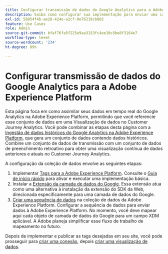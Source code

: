 ```yaml
---
title: Configurar transmissão de dados do Google Analytics para a Adobe Experience Platform
description: Saiba como configurar sua implementação para enviar uma camada de dados do Google para a Adobe Experience Platform
exl-id: 58854f4b-ae28-424e-a2cf-0e76219cb802
feature: Use Cases
role: Admin
source-git-commit: bfaf76fa5f225e9aa3153fc4ee10c5be8f3164e7
workflow-type: tm+mt
source-wordcount: '234'
ht-degree: 89%

---
```


# Configurar transmissão de dados do Google Analytics para a Adobe Experience Platform

Esta página foca em como assimilar seus dados em tempo real do Google Analytics na Adobe Experience Platform, permitindo que você referencie esse conjunto de dados em uma Visualização de dados no Customer Journey Analytics. Você pode combinar as etapas desta página com a [Ingestão de dados históricos do Google Analytics na Adobe Experience Platform](backfill.md), que gera um conjunto de dados contendo dados históricos. Combine um conjunto de dados de transmissão com um conjunto de dados de preenchimento retroativo para obter uma visualização contínua de dados anteriores e atuais no Customer Journey Analytics.

A configuração da coleção de dados envolve as seguintes etapas:

1. Implementar [Tags para a Adobe Experience Platform](https://experienceleague.adobe.com/docs/experience-platform/tags/home.html?lang=pt-BR). Consulte o [Guia de início rápido](https://experienceleague.adobe.com/docs/experience-platform/tags/get-started/quick-start.html?lang=pt-BR) para ativar e executar uma implementação básica.
1. Instalar a [Extensão da camada de dados do Google](https://experienceleague.adobe.com/docs/experience-platform/tags/extensions/adobe/google-data-layer/overview.html?lang=pt-BR). Essa extensão atua como uma alternativa à instalação da extensão do SDK da Web, direcionada especificamente para uma camada de dados do Google.
1. [Criar uma sequência de dados](https://experienceleague.adobe.com/docs/experience-platform/edge/datastreams/overview.html?lang=pt-BR) na coleção de dados da Adobe Experience Platform. Configurar a sequência de dados para enviar dados à Adobe Experience Platform. No momento, você deve mapear aqui cada objeto de camada de dados do Google para um campo XDM aplicável. A Adobe planeja simplificar esse fluxo de trabalho de mapeamento no futuro.

Depois de implementar e publicar as tags desejadas em seu site, você pode prosseguir para [criar uma conexão](/help/connections/create-connection.md), depois [criar uma visualização de dados](/help/data-views/create-dataview.md).
